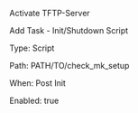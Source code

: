 Activate TFTP-Server

Add Task - Init/Shutdown Script

Type: Script

Path: PATH/TO/check_mk_setup

When: Post Init

Enabled: true

